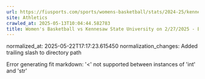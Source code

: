 ```yaml
---
url: https://fiusports.com/sports/womens-basketball/stats/2024-25/kennesaw-state-university/boxscore/12644/
site: Athletics
crawled_at: 2025-05-13T10:04:44.582783
title: Women's Basketball vs Kennesaw State University on 2/27/2025 - Box Score - FIU Athletics
---
```

normalized_at: 2025-05-22T17:17:23.615450
normalization_changes: Added trailing slash to directory path

Error generating fit markdown: '<' not supported between instances of 'int' and 'str'